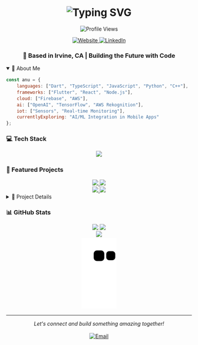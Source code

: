 <div align="center">
  <h1>
    <img src="https://readme-typing-svg.herokuapp.com?font=Fira+Code&weight=500&size=40&pause=1000&color=6AD7F7&center=true&vCenter=true&random=false&width=500&lines=Hi+there!+I'm+Anu+%F0%9F%91%8B;Full-Stack+Developer;AI+%26+IoT+Enthusiast" alt="Typing SVG" />
  </h1>

  <img src="https://komarev.com/ghpvc/?username=nukktae&style=flat-square&color=6AD7F7" alt="Profile Views"/>
  
  <p>
    <a href="https://anubilegdemberel.com">
      <img src="https://img.shields.io/badge/Website-anubilegdemberel.com-6AD7F7?style=for-the-badge&logo=google-chrome&logoColor=white" alt="Website"/>
    </a>
    <a href="https://www.linkedin.com/in/anu-bilegdemberel-445366318">
      <img src="https://img.shields.io/badge/LinkedIn-Connect-0A66C2?style=for-the-badge&logo=linkedin" alt="LinkedIn"/>
    </a>
  </p>
</div>

<div align="center">
  <h3>🎯 Based in Irvine, CA | Building the Future with Code</h3>
</div>

<details open>
<summary>🚀 About Me</summary>

```javascript
const anu = {
    languages: ["Dart", "TypeScript", "JavaScript", "Python", "C++"],
    frameworks: ["Flutter", "React", "Node.js"],
    cloud: ["Firebase", "AWS"],
    ai: ["OpenAI", "TensorFlow", "AWS Rekognition"],
    iot: ["Sensors", "Real-time Monitoring"],
    currentlyExploring: "AI/ML Integration in Mobile Apps"
};
```
</details>

### 💻 Tech Stack
<div align="center">
  <img src="https://skillicons.dev/icons?i=flutter,dart,ts,js,python,cpp,firebase,aws,react,nodejs,tensorflow" />
</div>

### 🌟 Featured Projects

<div align="center">
  <a href="https://github.com/MakeEat/frontend">
    <img src="https://github-readme-stats.vercel.app/api/pin/?username=MakeEat&repo=frontend&theme=tokyonight&show_owner=true" />
  </a>
  <a href="https://github.com/nukktae/rootin">
    <img src="https://github-readme-stats.vercel.app/api/pin/?username=nukktae&repo=rootin&theme=tokyonight" />
  </a>
</div>

<div align="center">
  <a href="https://github.com/2024PBL-AWS-project/ContentModeration">
    <img src="https://github-readme-stats.vercel.app/api/pin/?username=2024PBL-AWS-project&repo=ContentModeration&theme=tokyonight" />
  </a>
  <a href="https://github.com/nukktae/MajorMatch">
    <img src="https://github-readme-stats.vercel.app/api/pin/?username=nukktae&repo=MajorMatch&theme=tokyonight&cache_seconds=0" />
  </a>
</div>

<details>
<summary>🎯 Project Details</summary>

### MakeEat
```javascript
class AIRecipeGenerator {
    stack = {
        frontend: ["Flutter", "Dart"],
        ai: ["OpenAI GPT"],
        backend: ["Firebase"],
        features: [
            "🤖 AI-powered recipe generation",
            "📷 OCR receipt scanning",
            "⚡ Real-time updates",
            "🎨 Modern gradient UI"
        ]
    };
}
```

### Rootin
```javascript
class SmartPlantCare {
    stack = {
        app: ["Flutter", "Firebase"],
        hardware: ["IoT Sensors"],
        ai: ["Vision AI"],
        features: [
            "💧 Real-time moisture monitoring",
            "🔍 Plant identification",
            "🔔 Smart notifications",
            "📊 Care tracking"
        ]
    };
}
```

### MajorMatch
```javascript
class CareerGuidance {
    stack = {
        frontend: ["React", "TypeScript"],
        backend: ["Node.js", "Express"],
        ai: ["Machine Learning"],
        features: [
            "🎯 AI-powered career assessments",
            "👥 Personalized mentorship matching",
            "📊 Academic path recommendations",
            "🔄 Real-time progress tracking",
            "📱 Modern responsive interface"
        ]
    };
}
```

### Content Moderation
```javascript
class AWSContentMod {
    stack = {
        backend: ["Python", "AWS"],
        services: ["AWS Rekognition"],
        features: [
            "🎥 Real-time content filtering",
            "🔄 Live video stream analysis",
            "📊 Modern dashboard"
        ]
    };
}
```
</details>

### 📊 GitHub Stats

<div align="center">
  <img width="49%" src="https://github-readme-stats.vercel.app/api?username=nukktae&show_icons=true&theme=tokyonight&hide_border=true" />
  <img width="49%" src="https://github-readme-streak-stats.herokuapp.com/?user=nukktae&theme=tokyonight&hide_border=true" />
</div>

<div align="center">
  <img src="https://github-readme-activity-graph.vercel.app/graph?username=nukktae&theme=tokyo-night&hide_border=true" />
</div>

<div align="center">
  <img src="https://github.com/nukktae/nukktae/blob/output/github-contribution-grid-snake-dark.svg" />
</div>

---
<div align="center">
  <i>Let's connect and build something amazing together!</i>
  <br>
  <br>
  <a href="mailto:anubilegdemberel@gmail.com">
    <img src="https://img.shields.io/badge/Email-Contact-6AD7F7?style=for-the-badge&logo=gmail&logoColor=white" alt="Email"/>
  </a>
</div>

